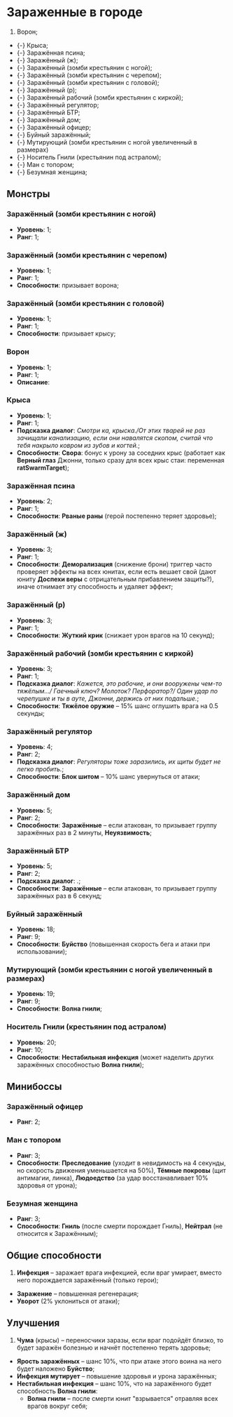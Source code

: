 # Зараженные в городе

1. Ворон;
* {-} Крыса;
* {-} Заражённая псина;
* {-} Заражённый (ж);
* {-} Заражённый (зомби крестьянин с ногой);
* {-} Заражённый (зомби крестьянин с черепом);
* {-} Заражённый (зомби крестьянин с головой);
* {-} Заражённый (р);
* {-} Заражённый рабочий (зомби крестьянин с киркой);
* {-} Заражённый регулятор;
* {-} Заражённый БТР;
* {-} Заражённый дом;
* {-} Заражённый офицер;
* {-} Буйный заражённый;
* {-} Мутирующий (зомби крестьянин с ногой увеличенный в размерах)
* {-} Носитель Гнили (крестьянин под астралом);
* {-} Ман с топором;
* {-} Безумная женщина;

## Монстры

### Заражённый (зомби крестьянин с ногой)
* **Уровень**: 1;
* **Ранг**: 1;

### Заражённый (зомби крестьянин с черепом)
* **Уровень**: 1;
* **Ранг**: 1;
* **Способности**: призывает ворона;

### Заражённый (зомби крестьянин с головой)
* **Уровень**: 1;
* **Ранг**: 1;
* **Способности**: призывает крысу;

### Ворон
* **Уровень**: 1;
* **Ранг**: 1;
* **Описание**: 

###  Крыса
* **Уровень**: 1;
* **Ранг**: 1;
* **Подсказка диалог**: *Смотри ка, крыска./От этих тварей не раз зачищали канализацию, если они навалятся скопом, считай что тебя накрыло ковром из зубов и когтей.*;
* **Способности**: **Свора**: бонус к урону за соседних крыс (работает как **Верный глаз** Джонни, только сразу для всех крыс стаи: переменная **ratSwarmTarget**);

### Заражённая псина
* **Уровень**: 2;
* **Ранг**: 1;
* **Способности**: **Рваные раны** (герой постепенно теряет здоровье);

### Заражённый (ж)
* **Уровень**: 3;
* **Ранг**: 1;
* **Способности**: **Деморализация** (снижение брони) триггер часто проверяет эффекты на всех юнитах, если есть вешает свой (дают юниту **Доспехи веры** с отрицательным прибавлением защиты?), иначе отнимает эту способность и удаляет эффект;

###  Заражённый (р)
* **Уровень**: 3;
* **Ранг**: 1;
* **Способности**: **Жуткий крик** (снижает урон врагов на 10 секунд);

###  Заражённый рабочий (зомби крестьянин с киркой)
* **Уровень**: 3;
* **Ранг**: 1;
* **Подсказка диалог**: *Кажется, это рабочие, и они вооружены чем-то тяжёлым.../ Гаечный ключ? Молоток? Перфоратор?/ Один удар по черепушке и ты в ауте, Джонни, держись от них подальше.*;
* **Способности**: **Тяжёлое оружие** &ndash; 15% шанс оглушить врага на 0.5 секунды;

###  Заражённый регулятор
* **Уровень**: 4;
* **Ранг**: 2;
* **Подсказка диалог**: *Регуляторы тоже заразились, их щиты будет не легко пробить.*;
* **Способности**: **Блок шитом** &ndash; 10% шанс увернуться от атаки;

### Заражённый дом
* **Уровень**: 5;
* **Ранг**: 2;
* **Способности**: **Заражённые** &ndash; если атакован, то призывает группу заражённых раз в 2 минуты, **Неуязвимость**;

### Заражённый БТР
* **Уровень**: 5;
* **Ранг**: 2;
* **Подсказка диалог**: *.*;
* **Способности**: **Заражённые** &ndash; если атакован, то призывает группу заражённых раз в 6 секунд;

### Буйный заражённый
* **Уровень**: 18;
* **Ранг**: 9;
* **Способности**: **Буйство** (повышенная скорость бега и атаки при использовании);

### Мутирующий (зомби крестьянин с ногой увеличенный в размерах)
* **Уровень**: 19;
* **Ранг**: 9;
* **Способности**: **Волна гнили**;

###  Носитель Гнили (крестьянин под астралом)
* **Уровень**: 20;
* **Ранг**: 10;
* **Способности**: **Нестабильная инфекция** (может наделить других заражённых способностью **Волна гнили**);

## Минибоссы

###  Заражённый офицер
* **Ранг**: 2;

###  Ман с топором
* **Ранг**: 3;
* **Способности**: **Преследование** (уходит в невидимость на 4 секунды, но скорость движения уменьшается на 50%), **Тёмные покровы** (щит антимагии, линка), **Людоедство** (за удар восстанавливает 10% здоровья от урона);

###  Безумная женщина
* **Ранг**: 3;
* **Способности**: **Гниль** (после смерти порождает Гниль), **Нейтрал** (не относится к Заражённым);

## Общие способности
1. **Инфекция** &ndash; заражает врага инфекцией, если враг умирает, вместо него порождается заражённый (только герои);
* **Заражение** &ndash; повышенная регенерация;
* **Уворот** (2% уклониться от атаки);

## Улучшения
1. **Чума** (крысы) &ndash; переносчики заразы, если враг подойдёт близко, то будет заражён болезнью и начнёт постепенно терять здоровье;
* **Ярость заражённых** &ndash; шанс 10%, что при атаке этого воина на него будет наложено **Буйство**;
* **Инфекция мутирует** &ndash; повышение здоровья и урона заражённых;
* **Нестабильная инфекция** &ndash; шанс 10%, что на заражённого будет способность **Волна гнили**:
   * **Волна гнили** &ndash; после смерти юнит "взрывается" отравляя всех врагов вокруг себя;
